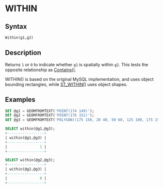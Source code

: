 # WITHIN

## Syntax

```sql
Within(g1,g2)
```

## Description

Returns `1` or `0` to indicate whether `g1` is spatially within `g2`.
This tests the opposite relationship as [Contains()](/sql-statements-structure/geographic-geometric-features/geometry-relations/contains).

WITHIN() is based on the original MySQL implementation, and uses object bounding rectangles, while [ST_WITHIN()](/kb/en/st_within/) uses object shapes.

## Examples

```sql
SET @g1 = GEOMFROMTEXT('POINT(174 149)');
SET @g2 = GEOMFROMTEXT('POINT(176 151)');
SET @g3 = GEOMFROMTEXT('POLYGON((175 150, 20 40, 50 60, 125 100, 175 150))');

SELECT within(@g1,@g3);
+-----------------+
| within(@g1,@g3) |
+-----------------+
|               1 |
+-----------------+

SELECT within(@g2,@g3);
+-----------------+
| within(@g2,@g3) |
+-----------------+
|               0 |
+-----------------+
```